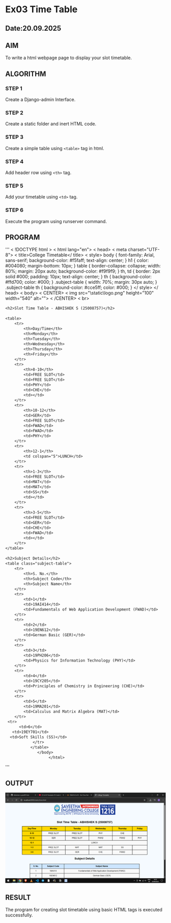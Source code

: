 # Ex03 Time Table
## Date:20.09.2025

## AIM
To write a html webpage page to display your slot timetable.

## ALGORITHM
### STEP 1
Create a Django-admin Interface.

### STEP 2
Create a static folder and inert HTML code.

### STEP 3
Create a simple table using ```<table>``` tag in html.

### STEP 4
Add header row using ```<th>``` tag.

### STEP 5
Add your timetable using ```<td>``` tag.

### STEP 6
Execute the program using runserver command.

## PROGRAM
 '''
< !DOCTYPE html >
< html lang="en">
              < head>
     < meta charset="UTF-8">
    < title>College Timetable</ title>
     < style>
        body {
            font-family: Arial, sans-serif;
            background-color: #f5faff;
            text-align: center;
        }
        h1 {
            color: #004080;
            margin-bottom: 10px;
        }
        table {
            border-collapse: collapse;
            width: 80%;
            margin: 20px auto;
            background-color: #f9f9f9;
        }
        th, td {
            border: 2px solid #000;
            padding: 10px;
            text-align: center;
        }
        th {
            background-color: #ffd700;
            color: #000;
        }
        .subject-table {
            width: 70%;
            margin: 30px auto;
        }
        .subject-table th {
            background-color: #cce5ff;
            color: #000;
        }
    </ style>
</ head>
< body> 
< CENTER>
< img src="\static\logo.png" height="100" width="540" alt="">
< /CENTER>
     < br>
    
    <h2>Slot Time Table - ABHISHEK S (25008757)</h2>

    <table>
        <tr>
            <th>Day/Time</th> 
            <th>Monday</th>
            <th>Tuesday</th>
            <th>Wednesday</th>
            <th>Thursday</th>
            <th>Friday</th>
        </tr>
        <tr>
            <th>8-10</th>
            <td>FREE SLOT</td>
            <td>FREE SLOT</td>
            <td>PHY</td>
            <td>CHE</td>
            <td></td>
        </tr>
        <tr>
            <th>10-12</th>
            <td>GER</td>
            <td>FREE SLOT</td>
            <td>FWAD</td>
            <td>FWAD</td>
            <td>PHY</td>
        </tr>
        <tr>
            <th>12-1</th>
            <td colspan="5">LUNCH</td>
        </tr>
        <tr>
            <th>1-3</th>
            <td>FREE SLOT</td>
            <td>MAT</td>
            <td>MAT</td>
            <td>SS</td>
            <td></td>
        </tr>
        <tr>
            <th>3-5</th>
            <td>FREE SLOT</td>
            <td>GER</td>
            <td>CHE</td>
            <td>FWAD</td>
            <td></td>
        </tr>
    </table>

    <h2>Subject Details</h2>
    <table class="subject-table">
        <tr>
            <th>S. No.</th>
            <th>Subject Code</th>
            <th>Subject Name</th>
        </tr>
        <tr>
            <td>1</td>
            <td>19AI414</td>
            <td>Fundamentals of Web Application Development (FWAD)</td>
        </tr>
        <tr>
            <td>2</td>
            <td>19EN612</td>
            <td>German Basic (GER)</td>
        </tr>
        <tr>
            <td>3</td>
            <td>19PH206</td>
            <td>Physics for Information Technology (PHY)</td>
        </tr>
        <tr>
            <td>4</td>
            <td>19CY205</td>
            <td>Principles of Chemistry in Engineering (CHE)</td>
        </tr>
        <tr>
            <td>5</td>
            <td>19MA201</td>
            <td>Calculus and Matrix Algebra (MAT)</td>
        </tr>
     <tr>
          <td>6</td>
       <td>19EY701</td>
      <td>Soft Skills (SS)</td>
                </tr>
               </table>
                  </body>
                       </html>


 '''


## OUTPUT
![alt text](screenshot.png)
## RESULT
The program for creating slot timetable using basic HTML tags is executed successfully.
